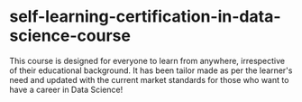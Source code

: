 # self-learning-certification-in-data-science-course
This course is designed for everyone to learn from anywhere, irrespective of their educational background. It has been tailor made as per the learner's need and updated with the current market standards for those who want to have a career in Data Science!
